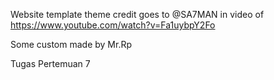Website template theme credit goes to @SA7MAN 
in video of https://www.youtube.com/watch?v=Fa1uybpY2Fo

Some custom made by Mr.Rp

Tugas Pertemuan 7
